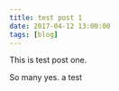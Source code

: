```yaml
---
title: test post 1
date: 2017-04-12 13:00:00
tags: [blog]
---
```


This is test post one.

<!-- more -->

So many yes. a test